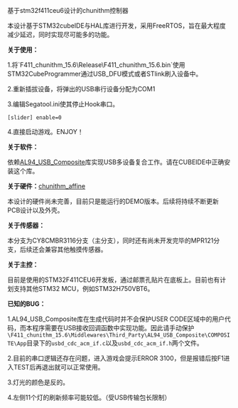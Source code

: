 基于stm32f411ceu6设计的chunithm控制器

本设计基于STM32cubeIDE与HAL库进行开发，采用FreeRTOS，旨在最大程度减少延迟，同时实现尽可能多的功能。

**关于使用：**

1.将\`F411_chunithm_15.6\Release\F411_chunithm_15.6.bin`使用STM32CubeProgrammer通过USB_DFU模式或者STlink刷入设备中。

2.重新插拔设备，将弹出的USB串行设备分配为COM1

3.编辑Segatool.ini使其停止Hook串口。

`[slider]
enable=0`

4.直接启动游戏。ENJOY！

**关于软件：**

依赖[AL94_USB_Composite]([https://github.com/alambe94/I-CUBE-USBD-Composite)库实现USB多设备复合工作。请在CUBEIDE中正确安装这个库。

**关于硬件：**[chunithm_affine](https://oshwhub.com/remige/chunithm_affine)

本设计的硬件尚未完善，目前只是能运行的DEMO版本。后续将持续不断更新PCB设计以及外壳。

**关于传感器：**

本分支为CY8CMBR3116分支（主分支），同时还有尚未开发完毕的MPR121分支，后续还会兼容其他触摸传感器。

**关于主控：**

目前是使用的STM32F411CEU6开发板，通过邮票孔贴片在底板上。目前也有计划支持其他STM32 MCU，例如STM32H750VBT6。

**已知的BUG：**

1.AL94_USB_Composite库在生成代码时并不会保护USER CODE区域中的用户代码，而本程序需要在USB接收回调函数中实现功能。因此请手动保护`\F411_chunithm_15.6\Middlewares\Third_Party\AL94_USB_Composite\COMPOSITE\App`目录下的`usbd_cdc_acm_if.c`以及`usbd_cdc_acm_if.h`两个文件。

2.目前的串口逻辑还存在问题，进入游戏会提示ERROR 3100，但是报错后按F1进入TEST后再退出就可以正常使用。

3.灯光的颜色是反的。

4.左侧11个灯的刷新频率可能较低。（受USB传输包长限制）
